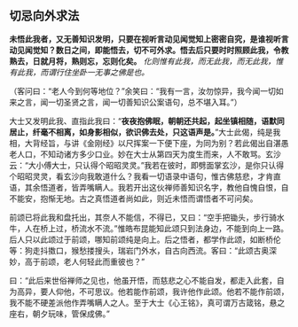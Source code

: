 ##  切忌向外求法

**未悟此我者，又无善知识发明，只要在视听言动见闻觉知上密密自究，是谁视听言动见闻觉知？数日之间，即能悟去，切不可外求。悟去后只要时时照顾此我，令教熟去，日就月将，熟则忘，忘则化矣。** *化则惟有此我，而无此我，而无此我，惟有此我，而谓行住坐卧一无事之佛是也。*

（客问曰：“老人今到何等地位？”余笑曰：“我有一言，汝勿惊异，我今闻一切如来之言，闻一切圣贤之言，闻一切善知识公案语句，总不堪入耳。”）

大士又发明此我、直指此我曰：“**夜夜抱佛眠，朝朝还共起，起坐镇相随，语默同居止，纤毫不相离，如身影相似，欲识佛去处，只这语声是。**”大士此偈，纯是我相，大背经旨，与讲《金刚经》以尺挥案一下便下座，为同为别？若此偈出自湛愚老人口，不知动诸方多少口业。妙在大士从第四天为度生而来，人不敢骂。玄沙云：“大小傅大士，只认得个昭昭灵灵。”我若在彼时，即劈面掌玄沙，是你只认得个昭昭灵灵，看玄沙向我敢道什么？我看一切语录中语句，惟古佛慈悲，才肯直语，其余悟道者，皆弄嘴瞒人。我若开出这伙禅师善知识名字，教他自愧自恨，自不能安，抱惭无地。古之真悟道者尚如此，则近未悟而谓悟者不可问矣。

前颂已将此我和盘托出，其奈人不能信，不得已，又曰：“空手把锄头，步行骑水牛，人在桥上过，桥流水不流。”惟皓布昆能知此颂只到法身边，不能到向上一路。后人只以此颂过于前颂，哪知前颂纯是向上。后之悟者，都学作此颂，如断桥伦等：狗走抖擞口，猴愁搂搜头，瑞岩门外水，自古向西流。客曰：“此颂古奥深妙，高于前颂，老人何轻此而重彼也？”

曰：“此后来世俗禅师之见也，他虽开悟，而慈悲之心不能自发，都走入此套，自为高异，要人仰他，不可思议。他若能作前颂，我许他作此颂。他若不能作前颂，我不能不硬差派他作弄嘴瞒人之人。至于大士《心王铭》，真可谓万古箴铭，悬之座右，朝夕玩味，管保成佛。”

